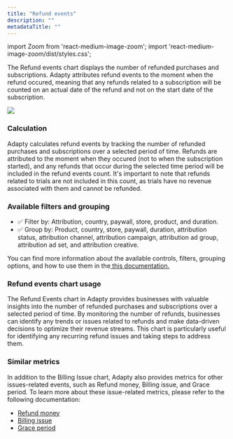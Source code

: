 ```yaml
---
title: "Refund events"
description: ""
metadataTitle: ""
---
```


import Zoom from 'react-medium-image-zoom';
import 'react-medium-image-zoom/dist/styles.css';

The Refund events chart displays the number of refunded purchases and subscriptions. Adapty attributes refund events to the moment when the refund occured, meaning that any refunds related to a subscription will be counted on an actual date of the refund and not on the start date of the subscription.


<Zoom>
  <img src={require('./img/a3e1945-small-CleanShot_2023-05-11_at_18.36.262x.webp').default}
  style={{
    border: '1px solid #727272', /* border width and color */
    width: '700px', /* image width */
    display: 'block', /* for alignment */
    margin: '0 auto' /* center alignment */
  }}
/>
</Zoom>





### Calculation

Adapty calculates refund events by tracking the number of refunded purchases and subscriptions over a selected period of time. Refunds are attributed to the moment when they occured (not to when the subscription started), and any refunds that occur during the selected time period will be included in the refund events count. It's important to note that refunds related to trials are not included in this count, as trials have no revenue associated with them and cannot be refunded.

### Available filters and grouping

- ✅ Filter by: Attribution, country, paywall, store, product, and duration. 
- ✅ Group by: Product, country, store, paywall, duration, attribution status, attribution channel, attribution campaign, attribution ad group, attribution ad set, and attribution creative.

You can find more information about the available controls, filters, grouping options, and how to use them in the[ this documentation.](controls-filters-grouping-compare-proceeds)

### Refund events chart usage

The Refund Events chart in Adapty provides businesses with valuable insights into the number of refunded purchases and subscriptions over a selected period of time. By monitoring the number of refunds, businesses can identify any trends or issues related to refunds and make data-driven decisions to optimize their revenue streams. This chart is particularly useful for identifying any recurring refund issues and taking steps to address them.

### Similar metrics

In addition to the Billing Issue chart, Adapty also provides metrics for other issues-related events, such as Refund money, Billing issue, and Grace period. To learn more about these issue-related metrics, please refer to the following documentation:

- [Refund money](refund-money)
- [Billing issue](billing-issue)
- [Grace period](grace-period)